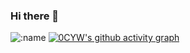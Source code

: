 ### Hi there 👋
![:name](http://moe-counter.es3n1n.eu/@0CYW?theme=asoul)
[![0CYW's github activity graph](https://github-readme-activity-graph.vercel.app/graph?username=0CYW&theme=high-contrast)](https://github.com/ashutosh00710/github-readme-activity-graph)
